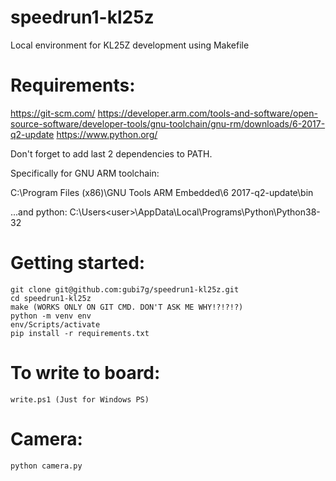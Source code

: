# speedrun1-kl25z
Local environment for KL25Z development using Makefile

# Requirements:

https://git-scm.com/
https://developer.arm.com/tools-and-software/open-source-software/developer-tools/gnu-toolchain/gnu-rm/downloads/6-2017-q2-update
https://www.python.org/

Don't forget to add last 2 dependencies to PATH.

Specifically for GNU ARM toolchain:

C:\Program Files (x86)\GNU Tools ARM Embedded\6 2017-q2-update\bin

...and python:
C:\Users\<user>\AppData\Local\Programs\Python\Python38-32

# Getting started:

```
git clone git@github.com:gubi7g/speedrun1-kl25z.git
cd speedrun1-kl25z
make (WORKS ONLY ON GIT CMD. DON'T ASK ME WHY!?!?!?)
python -m venv env
env/Scripts/activate
pip install -r requirements.txt
```

# To write to board:

```
write.ps1 (Just for Windows PS)
```

# Camera:

```
python camera.py
```

